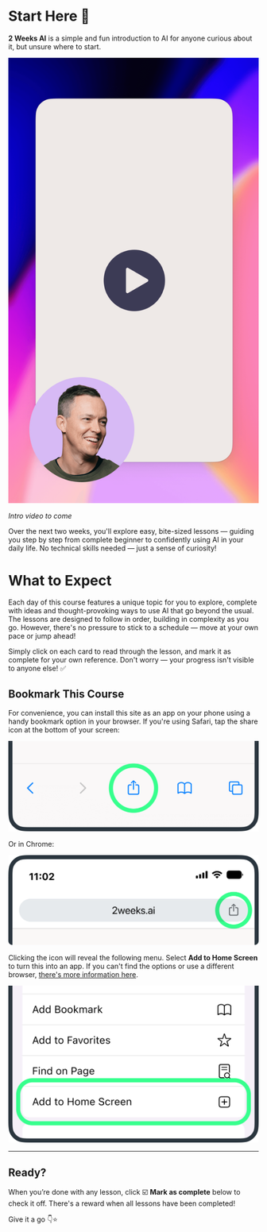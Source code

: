 # Start Here 🏁
**2 Weeks AI** is a simple and fun introduction to AI for anyone curious about it, but unsure where to start.

<picture>
  <source srcset="./assets/images/dummy-video.png" media="(prefers-color-scheme:dark)">
  <img src="./assets/images/dummy-video.png">
</picture>

*Intro video to come*

<!--<div class="video"><video playsinline autobuffer controls muted loop><source src="./assets/video/app-tour.mp4" type="video/mp4"></video></div>-->

Over the next two weeks, you'll explore easy, bite-sized lessons — guiding you step by step from complete beginner to confidently using AI in your daily life. No technical skills needed — just a sense of curiosity!
 
# What to Expect
Each day of this course features a unique topic for you to explore, complete with ideas and thought-provoking ways to use AI that go beyond the usual. The lessons are designed to follow in order, building in complexity as you go. However, there's no pressure to stick to a schedule — move at your own pace or jump ahead!

Simply click on each card to read through the lesson, and mark it as complete for your own reference. Don't worry — your progress isn't visible to anyone else! ✅

## Bookmark This Course 
For convenience, you can install this site as an app on your phone using a handy bookmark option in your browser. If you're using Safari, tap the share icon at the bottom of your screen:

<picture>
  <source srcset="./assets/images/share-location-safari-dark.png" media="(prefers-color-scheme:dark)">
  <img src="./assets/images/share-location-safari.png">
</picture>

Or in Chrome:

<picture>
  <source srcset="./assets/images/share-location-chrome-dark.png" media="(prefers-color-scheme:dark)">
  <img src="./assets/images/share-location-chrome.png">
</picture>

Clicking the icon will reveal the following menu. Select **Add to Home Screen** to turn this into an app. If you can't find the options or use a different browser, [there's more information here](https://www.howtogeek.com/196087/how-to-add-websites-to-the-home-screen-on-any-smartphone-or-tablet/).

<picture>
  <source srcset="./assets/images/homescreen-location-dark.png" media="(prefers-color-scheme:dark)">
  <img src="./assets/images/homescreen-location.png">
</picture>

***

## Ready?
When you’re done with any lesson, click ☑️ **Mark as complete** below to check it off. There's a reward when all lessons have been completed!

Give it a go 👇⭐
